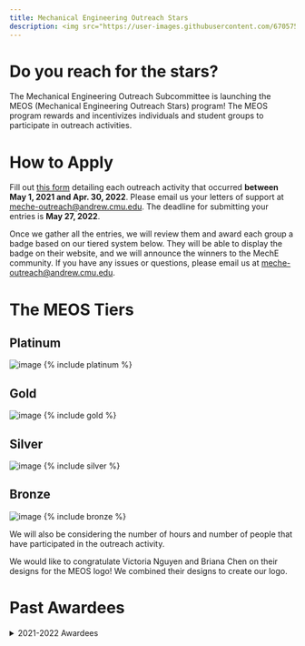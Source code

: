 ```yaml
---
title: Mechanical Engineering Outreach Stars
description: <img src="https://user-images.githubusercontent.com/6705753/178507634-d0313bd5-4c10-4e07-ab91-84ebb9fa2605.png">
---
```


# Do you reach for the stars?
The Mechanical Engineering Outreach Subcommittee is launching the MEOS (Mechanical Engineering Outreach Stars) program! The MEOS program rewards and incentivizes individuals and student groups to participate in outreach activities.

# How to Apply
Fill out [this form](https://docs.google.com/forms/d/e/1FAIpQLSdIHSbRC6QrDZQijpllXZrZnV13MHvGK0o3DlkFLofDPrDPng/viewform?usp=sf_link) detailing each outreach activity that occurred __between May 1, 2021 and Apr. 30, 2022__. Please email us your letters of support at [meche-outreach@andrew.cmu.edu](mailto:meche-outreach@andrew.cmu.edu). The deadline for submitting your entries is __May 27, 2022__.

Once we gather all the entries, we will review them and award each group a badge based on our tiered system below. They will be able to display the badge on their website, and we will announce the winners to the MechE community. If you have any issues or questions, please email us at [meche-outreach@andrew.cmu.edu](mailto:meche-outreach@andrew.cmu.edu).

# The MEOS Tiers
## Platinum
![image](https://ashleydalrymple.files.wordpress.com/2022/02/meos-pt.png)
{% include platinum %}

## Gold
![image](https://ashleydalrymple.files.wordpress.com/2022/02/meos-gold-1.png)
{% include gold %}
  
## Silver
![image](https://ashleydalrymple.files.wordpress.com/2022/02/meos-silver-1.png)
{% include silver %}
  
## Bronze 
![image](https://ashleydalrymple.files.wordpress.com/2022/02/meos-bronze-1.png)
{% include bronze %}

We will also be considering the number of hours and number of people that have participated in the outreach activity.

We would like to congratulate Victoria Nguyen and Briana Chen on their designs for the MEOS logo! We combined their designs to create our logo.

# Past Awardees
<details>
  <summary>2021-2022 Awardees</summary>
    <img width="564" alt="Screen Shot 2022-07-12 at 2 02 15 PM" src="https://user-images.githubusercontent.com/6705753/178561767-7279105c-1b14-4acd-9ffb-f71fc266f4b8.png">
</details>



